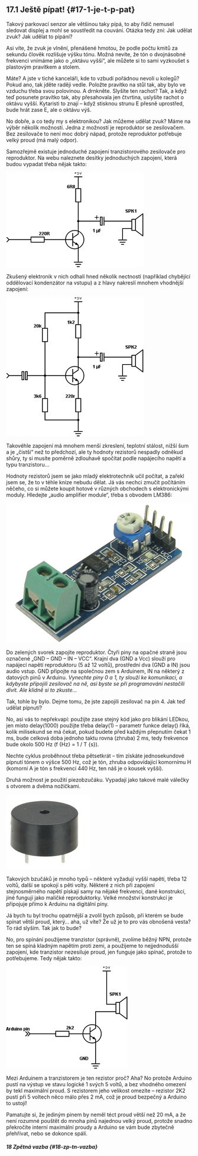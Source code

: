 ## 17.1 Ještě pípat! {#17-1-je-t-p-pat}

Takový parkovací senzor ale většinou taky pípá, to aby řidič nemusel sledovat displej a mohl se soustředit na couvání. Otázka tedy zní: Jak udělat zvuk? Jak udělat to pípání?

Asi víte, že zvuk je vlnění, přenášené hmotou, že podle počtu kmitů za sekundu člověk rozlišuje výšku tónu. Možná nevíte, že tón o dvojnásobné frekvenci vnímáme jako o „oktávu vyšší“, ale můžete si to sami vyzkoušet s plastovým pravítkem a stolem.

Máte? A jste v tiché kanceláři, kde to vzbudí pořádnou nevoli u kolegů? Pokud ano, tak jděte raději vedle. Položte pravítko na stůl tak, aby bylo ve vzduchu třeba svou polovinou. A drnkněte. Slyšíte ten rachot? Tak, a když teď posunete pravítko tak, aby přesahovala jen čtvrtina, uslyšíte rachot o oktávu vyšší. Kytaristi to znají – když stisknou strunu E přesně uprostřed, bude hrát zase E, ale o oktávu výš.

No dobře, a co tedy my s elektronikou? Jak můžeme udělat zvuk? Máme na výběr několik možností. Jedna z možností je reproduktor se zesilovačem. Bez zesilovače to není moc dobrý nápad, protože reproduktor potřebuje velký proud (má malý odpor).

Samozřejmě existuje jednoduché zapojení tranzistorového zesilovače pro reproduktor. Na webu naleznete desítky jednoduchých zapojení, která budou vypadat třeba nějak takto:

![201-1.png](images/000090.png)

Zkušený elektronik v nich odhalí hned několik nectností (například chybějící oddělovací kondenzátor na vstupu) a z hlavy nakreslí mnohem vhodnější zapojení:

![202-1.png](images/000103.png)

Takovéhle zapojení má mnohem menší zkreslení, teplotní stálost, nižší šum a je „čistší“ než to předchozí, ale ty hodnoty rezistorů nespadly odněkud shůry, ty si musíte poměrně zdlouhavě spočítat podle napájecího napětí a typu tranzistoru…

Hodnoty rezistorů jsem se jako mladý elektrotechnik učil počítat, a zařekl jsem se, že to v téhle knize nebudu dělat. Já vás nechci zmučit počítáním něčeho, co si můžete koupit hotové v různých obchodech s elektronickými moduly. Hledejte „audio amplifier module“, třeba s obvodem LM386:

![203-1.jpeg](images/00389.jpeg)

Do zelených svorek zapojíte reproduktor. Čtyři piny na opačné straně jsou označené „GND – GND – IN – VCC“. Krajní dva (GND a Vcc) slouží pro napájecí napětí reproduktoru (5 až 12 voltů), prostřední dva (GND a IN) jsou audio vstup. GND připojte na společnou zem s Arduinem, IN na některý z datových pinů v Arduinu. _Vynechte piny 0 a 1, ty slouží ke komunikaci, a kdybyste připojili zesilovač na ně, asi byste se při programování nestačili divit. Ale klidně si to zkuste…_

Tak, tohle by bylo. Dejme tomu, že jste zapojili zesilovač na pin 4\. Jak teď udělat pípnutí?

No, asi vás to nepřekvapí: použijte zase stejný kód jako pro blikání LEDkou, jen místo delay(1000) použijte třeba delay(1) – parametr funkce delay() říká, kolik milisekund se má čekat, pokud budete před každým přepnutím čekat 1 ms, bude celková doba jednoho taktu rovna (zhruba) 2 ms, tedy frekvence bude okolo 500 Hz (f {Hz} = 1 / T {s}).

Nechte cyklus proběhnout třeba pětsetkrát – tím získáte jednosekundové pípnutí tónem o výšce 500 Hz, což je tón, zhruba odpovídající komornímu H (komorní A je tón s frekvencí 440 Hz, ten náš je o kousek vyšší).

Druhá možnost je použití piezobzučáku. Vypadají jako takové malé válečky s otvorem a dvěma nožičkami.

![204-1.jpeg](images/00047.jpeg)

Takových bzučáků je mnoho typů – některé vyžadují vyšší napětí, třeba 12 voltů, další se spokojí s pěti volty. Některé z nich při zapojení stejnosměrného napětí pískají samy na nějaké frekvenci, dané konstrukcí, jiné fungují jako maličké reproduktorky. Velké množství konstrukcí je připojuje přímo k Arduinu na digitální piny.

Já bych tu byl trochu opatrnější a zvolil bych způsob, při kterém se bude spínat větší proud, který… aha, už víte? Že už je to pro vás obnošená vesta? To rád slyším. Tak jak to bude?

No, pro spínání použijeme tranzistor (správně), zvolíme běžný NPN, protože ten se spíná kladným napětím proti zemi, a použijeme to nejjednodušší zapojení, kde tranzistor nezesiluje proud, jen funguje jako spínač, protože to potřebujeme. Tedy nějak takto:

![204-2.png](images/000062.png)

Mezi Arduinem a tranzistorem je ten rezistor proč? Aha? No protože Arduino pustí na výstup ve stavu logické 1 svých 5 voltů, a bez vhodného omezení by tekl maximální proud. S rezistorem jeho velikost omezíte – rezistor 2K2 pustí při 5 voltech něco málo přes 2 mA, což je proud bezpečný a Arduino to ustojí!

Pamatujte si, že jediným pinem by neměl téct proud větší než 20 mA, a že není rozumné pouštět do mnoha pinů najednou velký proud, protože snadno překročíte interní maximální proudy a Arduino se vám bude zbytečně přehřívat, nebo se dokonce spálí.

##### 18 Zpětná vazba {#18-zp-tn-vazba}